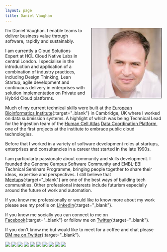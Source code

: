 ```yaml
---
layout: page
title: Daniel Vaughan
---
```


<img style="float: right; margin-left: 20px; border: 1px solid" src="img/danielvaughan-com.jpeg">
I’m Daniel Vaughan. I enable teams to deliver business value through software, rapidly and sustainably.

I am currently a Cloud Solutions Expert at HCL Cloud Native Labs in central London. I specialise in the introduction and application of a combination of industry practices, including Design Thinking, Lean Startup, agile development and continuous delivery in enterprises with solution implementation on Private and Hybrid Cloud platforms.

Much of my current technical skills were built at the [European Bioinformatics Institute](https://www.ebi.ac.uk){:target="_blank"} in Cambridge, UK where I worked on data submission systems. A highlight of which was being Technical Lead for the Ingestion team of the [Human Cell Atlas](https://www.humancellatlas.org) [Data Coordination Platform](https://www.humancellatlas.org/data-sharing), one of the first projects at the institute to embrace public cloud technologies.

Before that I worked in a variety of software development roles at startups, enterprises and consultancies in a career that started in the late 1990s.
            
I am particularly passionate about community and skills development. I founded the Genome Campus Software Community  and EMBL-EBI Technical Seminars Programme, bringing people together to share their ideas, expertise and perspectives. I still believe that [Meetups](https://www.meetup.com){:target="_blank"} are one of the best ways of building tech communities. Other professional interests include futurism especially around the future of work and automation.

If you know me professionally or would like to know more about my work please see my profile on [LinkedIn](https://www.linkedin.com/in/danielpvaughan){:target="_blank"}.

If you know me socially you can connect to me on [Facebook](http://www.facebook.com/daniel.p.vaughan){:target="_blank"} or follow me on [Twitter](http://twitter.com/DanielVaughan){:target="_blank"}.
                
If you don't know me but would like to meet for a coffee and chat please [DM me on Twitter](https://twitter.com/messages/compose?recipient_id=20809535){:target="_blank"}.

<a href="https://www.certmetrics.com/amazon/public/badge.aspx?i=2&t=c&d=2018-02-26&ci=AWS00180111"><img src="https://www.certmetrics.com/api/ob/image/amazon/c/2" width="100px"/></a>
<a href="https://www.certmetrics.com/amazon/public/badge.aspx?i=1&t=c&d=2016-02-26&ci=AWS00180111"><img src="https://www.certmetrics.com/api/ob/image/amazon/c/1" width="100px"/></a>
<a href="https://www.credential.net/ohdtkeku"><img src="https://s3.amazonaws.com/accredible-api-badge/1548277101436.png" width="100px"/></a>
<a href="https://www.credential.net/aibigtrj"><img src="https://s3.amazonaws.com/accredible-api-badge/1521044380812.png" width="100px"/></a>
<a href="https://www.youracclaim.com/badges/07dc896b-914b-43c8-a4fb-a621ae1990ae"><img src="https://images.youracclaim.com/images/f88d800c-5261-45c6-9515-0458e31c3e16/ckad%2Bfrom%2Bcncfsite.png" width="100px"/></a>
<a href="https://www.youracclaim.com/badges/9b847a70-bdb8-44a6-b8d8-3536d34ec9d5"><img src="https://images.youracclaim.com/images/468402d2-f1aa-45f2-b9f6-5900521803e8/cfcd-from-cffsite.png" width="100px"/></a>
<a href="http://bcert.me/saaqkhrq"><img src="https://bcert.me/bc/html/img/badges/generated/badge-6176.png" width="100px"/></a>
<a href="https://www.scrum.org/certificates/166381"><img src="https://static.scrum.org/web/badges/badge-psmi.svg" height="100px"/></a>
<a href="https://www.youracclaim.com/earner/earned/badge/07d1911c-7dd0-43be-9a01-3f8288cec401"><img src="https://images.youracclaim.com/images/59b78dac-c708-46c6-986b-a918efeb1606/IBM%2BGarage%2BMethod%2Bfor%2BCloud%2B-%2BAdvocate.png" width="100px"/></a>
<a href="https://www.scrum.org/certificates/166381"><img src="https://static.scrum.org/web/badges/badge-psmi.svg" height="100px"/></a>

